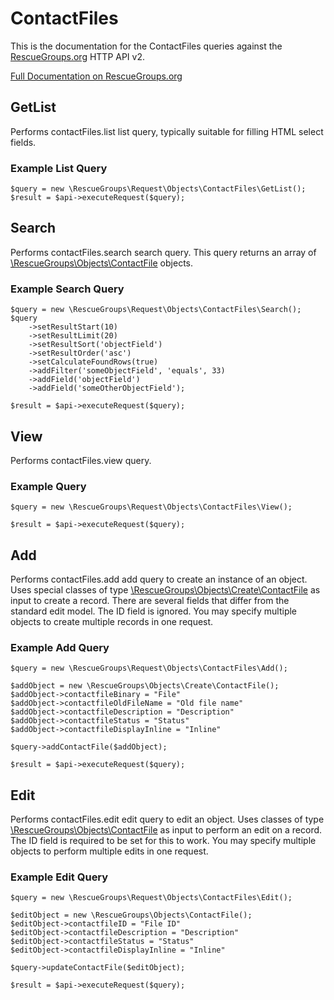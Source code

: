 # ContactFiles

This is the documentation for the ContactFiles queries against the [RescueGroups.org](https://www.rescuegroups.org/) HTTP API v2.

[Full Documentation on RescueGroups.org](https://userguide.rescuegroups.org/display/APIDG/Object+definitions#Objectdefinitions-contactFiles)

## GetList


Performs contactFiles.list list query, typically suitable for filling HTML select fields.

### Example List Query

    $query = new \RescueGroups\Request\Objects\ContactFiles\GetList();
    $result = $api->executeRequest($query);





## Search

Performs contactFiles.search search query. This query returns an array of [\RescueGroups\Objects\ContactFile](../../src/Objects/ContactFile.php) objects.

### Example Search Query

    $query = new \RescueGroups\Request\Objects\ContactFiles\Search();
    $query
        ->setResultStart(10)
        ->setResultLimit(20)
        ->setResultSort('objectField')
        ->setResultOrder('asc')
        ->setCalculateFoundRows(true)
        ->addFilter('someObjectField', 'equals', 33)
        ->addField('objectField')
        ->addField('someOtherObjectField');

    $result = $api->executeRequest($query);






## View






Performs contactFiles.view query.

### Example Query

    $query = new \RescueGroups\Request\Objects\ContactFiles\View();

    $result = $api->executeRequest($query);


## Add





Performs contactFiles.add add query to create an instance of an object. Uses special classes of type [\RescueGroups\Objects\Create\ContactFile](../../src/Objects/ContactFile.php) as input to create a record. There are several fields that differ from the standard edit model. The ID field is ignored. You may specify multiple objects to create multiple records in one request.

### Example Add Query

    $query = new \RescueGroups\Request\Objects\ContactFiles\Add();

    $addObject = new \RescueGroups\Objects\Create\ContactFile();
    $addObject->contactfileBinary = "File"
    $addObject->contactfileOldFileName = "Old file name"
    $addObject->contactfileDescription = "Description"
    $addObject->contactfileStatus = "Status"
    $addObject->contactfileDisplayInline = "Inline"

    $query->addContactFile($addObject);

    $result = $api->executeRequest($query);


## Edit



Performs contactFiles.edit edit query to edit an object. Uses classes of type [\RescueGroups\Objects\ContactFile](../../src/Objects/ContactFile.php) as input to perform an edit on a record. The ID field is required to be set for this to work. You may specify multiple objects to perform multiple edits in one request.

### Example Edit Query

    $query = new \RescueGroups\Request\Objects\ContactFiles\Edit();

    $editObject = new \RescueGroups\Objects\ContactFile();
    $editObject->contactfileID = "File ID"
    $editObject->contactfileDescription = "Description"
    $editObject->contactfileStatus = "Status"
    $editObject->contactfileDisplayInline = "Inline"

    $query->updateContactFile($editObject);

    $result = $api->executeRequest($query);




